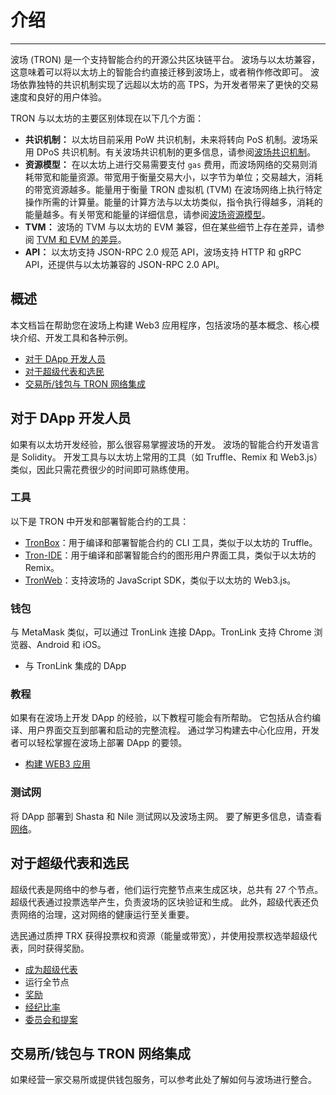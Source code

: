 # 介绍
***
波场 (TRON) 是一个支持智能合约的开源公共区块链平台。
波场与以太坊兼容，这意味着可以将以太坊上的智能合约直接迁移到波场上，或者稍作修改即可。
波场依靠独特的共识机制实现了远超以太坊的高 TPS，为开发者带来了更快的交易速度和良好的用户体验。

TRON 与以太坊的主要区别体现在以下几个方面：

- **共识机制：** 以太坊目前采用 PoW 共识机制，未来将转向 PoS 机制。波场采用 DPoS 共识机制。有关波场共识机制的更多信息，请参阅[波场共识机制](../tron-protocol/consensus.md)。
- **资源模型：** 在以太坊上进行交易需要支付 `gas` 费用，而波场网络的交易则消耗带宽和能量资源。带宽用于衡量交易大小，以字节为单位；交易越大，消耗的带宽资源越多。能量用于衡量 TRON 虚拟机 (TVM) 在波场网络上执行特定操作所需的计算量。能量的计算方法与以太坊类似，指令执行得越多，消耗的能量越多。有关带宽和能量的详细信息，请参阅[波场资源模型](../tron-protocol/resource-model/index.md)。
- **TVM：** 波场的 TVM 与以太坊的 EVM 兼容，但在某些细节上存在差异，请参阅 [TVM 和 EVM 的差异](../tron-protocol/tvm/index.md)。
- **API：** 以太坊支持 JSON-RPC 2.0 规范 API，波场支持 HTTP 和 gRPC API，还提供与以太坊兼容的 JSON-RPC 2.0 API。

## 概述

本文档旨在帮助您在波场上构建 Web3 应用程序，包括波场的基本概念、核心模块介绍、开发工具和各种示例。

- [对于 DApp 开发人员](#dapp)
- [对于超级代表和选民](#_7)
- [交易所/钱包与 TRON 网络集成](#tron)

## 对于 DApp 开发人员

如果有以太坊开发经验，那么很容易掌握波场的开发。
波场的智能合约开发语言是 Solidity。
开发工具与以太坊上常用的工具（如 Truffle、Remix 和 Web3.js）类似，因此只需花费很少的时间即可熟练使用。

### 工具

以下是 TRON 中开发和部署智能合约的工具：

- [TronBox](https://github.com/tronprotocol/tronbox)：用于编译和部署智能合约的 CLI 工具，类似于以太坊的 Truffle。
- [Tron-IDE](https://www.tronide.io/)：用于编译和部署智能合约的图形用户界面工具，类似于以太坊的 Remix。
- [TronWeb](https://tronweb.network/docu/docs/intro/)：支持波场的 JavaScript SDK，类似于以太坊的 Web3.js。

### 钱包

与 MetaMask 类似，可以通过 TronLink 连接 DApp。TronLink 支持 Chrome 浏览器、Android 和 iOS。

- 与 TronLink 集成的 DApp

### 教程

如果有在波场上开发 DApp 的经验，以下教程可能会有所帮助。
它包括从合约编译、用户界面交互到部署和启动的完整流程。
通过学习构建去中心化应用，开发者可以轻松掌握在波场上部署 DApp 的要领。

- [构建 WEB3 应用](./build-a-web3-app.md)

### 测试网

将 DApp 部署到 Shasta 和 Nile 测试网以及波场主网。
要了解更多信息，请查看[网络](../tron-protocol/networks.md)。

## 对于超级代表和选民

超级代表是网络中的参与者，他们运行完整节点来生成区块，总共有 27 个节点。
超级代表通过投票选举产生，负责波场的区块验证和生成。
此外，超级代表还负责网络的治理，这对网络的健康运行至关重要。

选民通过质押 TRX 获得投票权和资源（能量或带宽），并使用投票权选举超级代表，同时获得奖励。

- [成为超级代表](../tron-protocol/super-representatives/index.md)
- 运行全节点
- [奖励](../tron-protocol/super-representatives/index.md)
- [经纪比率](../tron-protocol/super-representatives/index.md)
- [委员会和提案](../tron-protocol/super-representatives/index.md)

## 交易所/钱包与 TRON 网络集成

如果经营一家交易所或提供钱包服务，可以参考此处了解如何与波场进行整合。